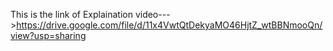 This is the link of Explaination video--->https://drive.google.com/file/d/11x4VwtQtDekyaMO46HjtZ_wtBBNmooQn/view?usp=sharing